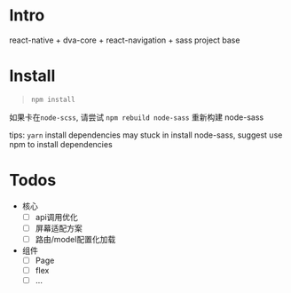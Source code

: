 # Intro

react-native + dva-core + react-navigation + sass project base 

# Install

> `npm install`

如果卡在`node-scss`, 请尝试 `npm rebuild node-sass` 重新构建 node-sass

tips: `yarn` install dependencies may stuck in install node-sass, suggest use npm to install dependencies


# Todos 

- 核心
  - [ ] api调用优化
  - [ ] 屏幕适配方案
  - [ ] 路由/model配置化加载

- 组件
  - [ ] Page
  - [ ] flex 
  - [ ] ...
